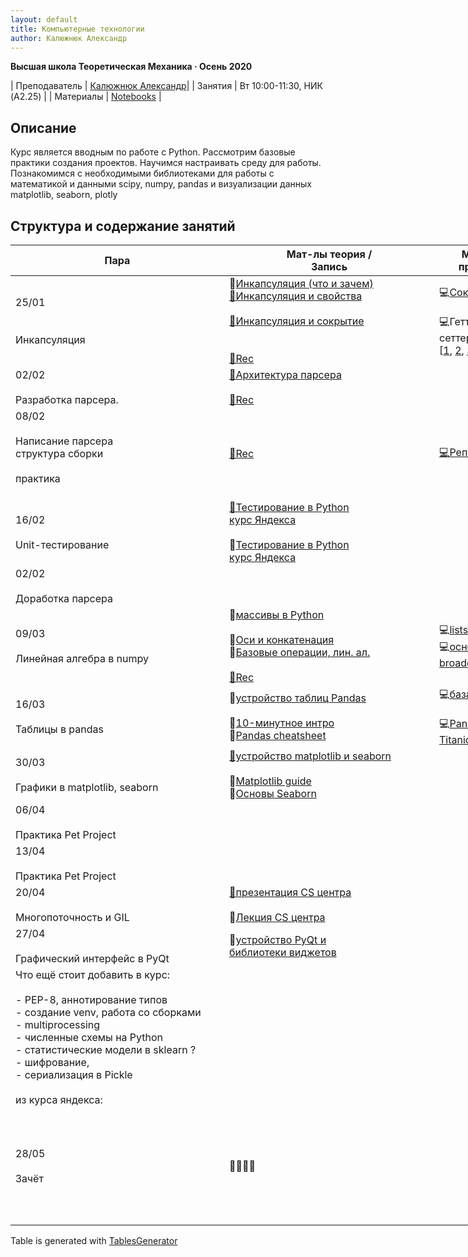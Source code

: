 ```yaml
---
layout: default
title: Компьютерные технологии
author: Калюжнюк Александр
---
```



**Высшая школа Теоретическая Механика · Осень 2020**

| Преподаватель | [Калюжнюк Александр](https://vk.com/alex_iomguy)|
| Занятия   | Вт 10:00-11:30,  НИК (A2.25) |
| Материалы   | [Notebooks](https://github.com/iomguy/PythonIntroCourse2020/tree/master/notebooks) |


## Описание

Курс является вводным по работе с Python. Рассмотрим базовые практики создания проектов.
Научимся настраивать среду для работы. Познакомимся с необходимыми библиотеками для работы с математикой и данными scipy, numpy, pandas и визуализации данных matplotlib, seaborn, plotly

## Структура и содержание занятий

</style>
<table class="tg" style="undefined;table-layout: fixed; width: 1100px">
<colgroup>
<col style="width: 342px">
<col style="width: 336px">
<col style="width: 153px">
<col style="width: 269px">
</colgroup>
<thead>
  <tr>
    <th class="tg-c3ow">Пара</th>
    <th class="tg-c3ow">Мат-лы теория /<br>Запись</th>
    <th class="tg-c3ow">Мат-лы<br>практика</th>
    <th class="tg-c3ow">Дедлайн</th>
  </tr>
</thead>
<tbody>
  <tr>
    <td class="tg-0pky">25/01<br><br><br>Инкапсуляция</td>
    <td class="tg-0pky">📖<a href="https://iomguy.github.io/PythonIntroCourse2020/data_pages/13_encapsulation.pdf" target="_blank" rel="noopener noreferrer">Инкапсуляция (что и зачем)</a><br><a href="https://metanit.com/python/tutorial/7.2.php" target="_blank" rel="noopener noreferrer">📄Инкапсуляция и свойства</a><br><br><a href="https://habr.com/ru/post/444338/" target="_blank" rel="noopener noreferrer">📄Инкапсуляция и сокрытие</a><br><br><br><a href="https://youtu.be/U3GJ0goPBdk" target="_blank" rel="noopener noreferrer">🛑Rec</a></td>
    <td class="tg-0pky">💻<a href="https://github.com/iomguy/PythonIntroCourse2020/blob/master/notebooks/13_encapsulation_data_accesss.py" target="_blank" rel="noopener noreferrer">Сокрытие</a><br><br>💻Геттеры, сеттеры <br>[<a href="https://github.com/iomguy/PythonIntroCourse2020/blob/master/notebooks/13_encapsulation_getters_setters_1.py" target="_blank" rel="noopener noreferrer">1</a>, <a href="https://github.com/iomguy/PythonIntroCourse2020/blob/master/notebooks/13_encapsulation_getters_setters_2.py" target="_blank" rel="noopener noreferrer">2</a>, <a href="https://github.com/iomguy/PythonIntroCourse2020/blob/master/notebooks/13_encapsulation_getters_setters_3.py" target="_blank" rel="noopener noreferrer">3</a>]</td>
    <td class="tg-0pky"></td>
  </tr>
  <tr>
    <td class="tg-0pky">02/02<br><br>Разработка парсера.</td>
    <td class="tg-0pky"><a href="https://iomguy.github.io/PythonIntroCourse2020/data_pages/14_practice_parser.pdf" target="_blank" rel="noopener noreferrer">📖Архитектура парсера</a><br><br><a href="https://youtu.be/uS2hyussGdQ" target="_blank" rel="noopener noreferrer">🛑Rec</a></td>
    <td class="tg-0pky"></td>
    <td class="tg-0pky"></td>
  </tr>
  <tr>
    <td class="tg-0pky">08/02<br><br>Написание парсера<br>структура сборки<br><br>практика<br><br></td>
    <td class="tg-0pky"><a href="https://youtu.be/-MGCIfSblKc" target="_blank" rel="noopener noreferrer">🛑Rec</a><br></td>
    <td class="tg-0pky"><a href="https://github.com/iomguy/eclipse_schedule_parser_stud" target="_blank" rel="noopener noreferrer">💻Репозиторий</a></td>
    <td class="tg-0pky"></td>
  </tr>
  <tr>
    <td class="tg-za14">16/02<br><br>Unit-тестирование</td>
    <td class="tg-0pky"><a href="https://www.youtube.com/watch?v=2-EBSIRs0H4" target="_blank" rel="noopener noreferrer">🎥Тестирование в Python</a><br><a href="https://www.youtube.com/watch?v=2-EBSIRs0H4" target="_blank" rel="noopener noreferrer">курс Яндекса</a><br><br>📖<a href="https://iomguy.github.io/PythonIntroCourse2020/data_pages/16_unit_tests_from_Mariya_Zelenova.pdf" target="_blank" rel="noopener noreferrer">Тестирование в Python</a><br><a href="https://iomguy.github.io/PythonIntroCourse2020/data_pages/16_unit_tests_from_Mariya_Zelenova.pdf" target="_blank" rel="noopener noreferrer">курс Яндекса</a><br></td>
    <td class="tg-0pky"></td>
    <td class="tg-0pky"></td>
  </tr>
  <tr>
    <td class="tg-za14">02/02<br><br>Доработка парсера</td>
    <td class="tg-0pky"></td>
    <td class="tg-0pky"></td>
    <td class="tg-c3ow">Выложить<br><a href="https://github.com/iomguy/PythonIntroCourse2020/tree/master/notebooks/hometasks/2021_03_02%20pytest" target="_blank" rel="noopener noreferrer">дз по тестам</a><br>на своём гитхабе</td>
  </tr>
  <tr>
    <td class="tg-za14">09/03<br><br>Линейная алгебра в numpy</td>
    <td class="tg-za14">📖<a href="https://iomguy.github.io/PythonIntroCourse2020/data_pages/17_numpy.pdf" target="_blank" rel="noopener noreferrer">массивы в Python</a><br><br>📄<a href="https://www.sharpsightlabs.com/blog/numpy-axes-explained/" target="_blank" rel="noopener noreferrer">Оси и конкатенация</a><br>📄<a href="https://pyprog.pro/basic_operations.html" target="_blank" rel="noopener noreferrer">Базовые операции, лин. ал.</a><br><br><a href="https://youtu.be/XS-M6lmkqBc" target="_blank" rel="noopener noreferrer">🛑Rec</a></td>
    <td class="tg-0pky">💻<a href="https://github.com/iomguy/PythonIntroCourse2020/blob/master/notebooks/17_list_vs_numpy.py" target="_blank" rel="noopener noreferrer">lists vs numpy</a><br>💻<a href="https://github.com/iomguy/PythonIntroCourse2020/blob/master/notebooks/17_numpy.ipynb" target="_blank" rel="noopener noreferrer">основы numpy,</a><br><a href="https://github.com/iomguy/PythonIntroCourse2020/blob/master/notebooks/17_numpy.ipynb" target="_blank" rel="noopener noreferrer">broadcasting</a></td>
    <td class="tg-c3ow">Выложить<br><a href="https://github.com/iomguy/PythonIntroCourse2020/tree/master/notebooks/hometasks/2021_03_09%20pytest%20%2B%20parser" target="_blank" rel="noopener noreferrer">дз по парсеру</a><br>на своём гитхабе</td>
  </tr>
  <tr>
    <td class="tg-za14">16/03<br><br>Таблицы в pandas</td>
    <td class="tg-0pky">📖<a href="https://iomguy.github.io/PythonIntroCourse2020/data_pages/18_pandas.pdf" target="_blank" rel="noopener noreferrer">устройство таблиц Pandas</a><br><br>📄<a href="https://pandas.pydata.org/pandas-docs/stable/user_guide/10min.html" target="_blank" rel="noopener noreferrer">10-минутное интро</a><br>📄<a href="https://www.webpages.uidaho.edu/~stevel/cheatsheets/Pandas%20DataFrame%20Notes_12pages.pdf" target="_blank" rel="noopener noreferrer">Pandas cheatsheet</a></td>
    <td class="tg-0pky">💻<a href="https://github.com/iomguy/PythonIntroCourse2020/blob/master/notebooks/18_pandas.ipynb" target="_blank" rel="noopener noreferrer">база Pandas</a><br><br>💻<a href="https://github.com/iomguy/PythonIntroCourse2020/blob/master/notebooks/18_pandas_titanic.ipynb" target="_blank" rel="noopener noreferrer">Pandas + Titanic</a><br></td>
    <td class="tg-0pky"></td>
  </tr>
  <tr>
    <td class="tg-za14">30/03<br><br>Графики в matplotlib, seaborn</td>
    <td class="tg-0pky"><a href="https://iomguy.github.io/PythonIntroCourse2020/data_pages/19_matplotlib_sns_plotly.pdf" target="_blank" rel="noopener noreferrer">📖устройство matplotlib и seaborn</a><br><br>📄<a href="https://realpython.com/python-matplotlib-guide/" target="_blank" rel="noopener noreferrer">Matplotlib guide</a><br>📄<a href="https://habr.com/ru/company/otus/blog/540526/" target="_blank" rel="noopener noreferrer">Основы Seaborn</a></td>
    <td class="tg-0pky"></td>
    <td class="tg-0pky"></td>
  </tr>
  <tr>
    <td class="tg-za14">06/04<br><br>Практика Pet Project</td>
    <td class="tg-0pky"></td>
    <td class="tg-0pky"></td>
    <td class="tg-c3ow"><a href="https://docs.google.com/spreadsheets/d/1cxPNJRYRQ3nToLxLb6YIYjBUK9EXYxXXsUj6xPqc5_E/edit#gid=1294852131" target="_blank" rel="noopener noreferrer">Выбрать тему проекта,</a><br>начать работу по ней</td>
  </tr>
  <tr>
    <td class="tg-za14">13/04<br><br>Практика Pet Project<br></td>
    <td class="tg-0pky"></td>
    <td class="tg-0pky"></td>
    <td class="tg-c3ow"><a href="https://docs.google.com/spreadsheets/d/1cxPNJRYRQ3nToLxLb6YIYjBUK9EXYxXXsUj6xPqc5_E/edit#gid=1294852131" target="_blank" rel="noopener noreferrer">Начать готовить штрафной доклад</a><br><a href="https://docs.google.com/spreadsheets/d/1cxPNJRYRQ3nToLxLb6YIYjBUK9EXYxXXsUj6xPqc5_E/edit#gid=1294852131" target="_blank" rel="noopener noreferrer">по аттестации</a></td>
  </tr>
  <tr>
    <td class="tg-za14">20/04<br><br>Многопоточность и GIL</td>
    <td class="tg-0pky"><a href="https://iomguy.github.io/PythonIntroCourse2020/data_pages/20_threads_GIL.pdf" target="_blank" rel="noopener noreferrer">📖презентация CS центра</a><br><br>🛑<a href="https://compscicenter.ru/courses/python/2015-autumn/classes/1562/" target="_blank" rel="noopener noreferrer">Лекция CS центра</a></td>
    <td class="tg-0pky"></td>
    <td class="tg-0pky"></td>
  </tr>
  <tr>
    <td class="tg-za14">27/04<br><br>Графический интерфейс в PyQt</td>
    <td class="tg-0pky">📖<a href="https://iomguy.github.io/PythonIntroCourse2020/data_pages/21_GUI_PyQT.pdf" target="_blank" rel="noopener noreferrer">устройство PyQt и</a><br><a href="https://iomguy.github.io/PythonIntroCourse2020/data_pages/21_GUI_PyQT.pdf" target="_blank" rel="noopener noreferrer">библиотеки виджетов</a><br></td>
    <td class="tg-0pky"></td>
    <td class="tg-0pky"></td>
  </tr>
  <tr>
    <td class="tg-za14">Что ещё стоит добавить в курс:<br><br>- PEP-8, аннотирование типов<br>- создание venv, работа со сборками<br>- multiprocessing<br>- численные схемы на Python<br>- статистические модели в sklearn ?<br>- шифрование,<br>- сериализация в Pickle<br><br>из курса яндекса:<br></td>
    <td class="tg-0pky"></td>
    <td class="tg-0pky"></td>
    <td class="tg-0pky"></td>
  </tr>
  <tr>
    <td class="tg-za14">28/05<br><br>Зачёт</td>
    <td class="tg-0pky">🧑‍🎓👩‍🎓</td>
    <td class="tg-0pky"></td>
    <td class="tg-0pky">Доделать парсер<br><br>Сдать штрафное задание<br><br>Подготовить презентацию<br><br>Загрузить код на Github<br><br>Защитить проект</td>
  </tr>
</tbody>
</table>

Table is generated with [TablesGenerator](https://www.tablesgenerator.com/html_tables)
